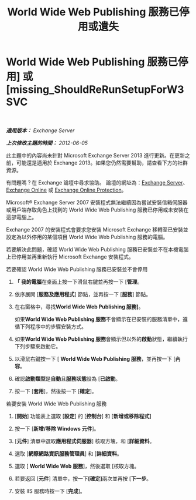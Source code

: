 ﻿---
title: 'World Wide Web Publishing 服務已停用或遺失'
TOCTitle: World Wide Web Publishing 服務已停用] 或 [missing_ShouldReRunSetupForW3SVC
ms:assetid: f1815a6d-d16b-4271-9fab-84087465529e
ms:mtpsurl: https://technet.microsoft.com/zh-tw/library/ms.exch.setupreadiness.shouldrerunsetupforw3svc(v=EXCHG.150)
ms:contentKeyID: 50474569
ms.date: 05/21/2018
mtps_version: v=EXCHG.150
ms.translationtype: MT
---

# World Wide Web Publishing 服務已停用\] 或 \[missing\_ShouldReRunSetupForW3SVC

 

_<strong>適用版本：</strong> Exchange Server_

_<strong>上次修改主題的時間：</strong> 2012-06-05_

此主題中的內容尚未針對 Microsoft Exchange Server 2013 進行更新。在更新之前，可能還是適用於 Exchange 2013。如果您仍然需要幫助，請查看下方的社群資源。

有問題嗎？在 Exchange 論壇中尋求協助。 論壇的網址為：[Exchange Server](https://go.microsoft.com/fwlink/p/?linkid=60612)、 [Exchange Online](https://go.microsoft.com/fwlink/p/?linkid=267542) 或 [Exchange Online Protection](https://go.microsoft.com/fwlink/p/?linkid=285351)。

Microsoft® Exchange Server 2007 安裝程式無法繼續因為嘗試安裝信箱伺服器或用戶端存取角色上找到的 World Wide Web Publishing 服務已停用或未安裝在這部電腦上。

Exchange 2007 的安裝程式會要求您安裝 Microsoft Exchange 移轉至已安裝並設定為以外停用的某個項目 World Wide Web Publishing 服務的電腦。

若要解決此問題，確認 World Wide Web Publishing 服務已安裝並不在本機電腦上已停用並再重新執行 Microsoft Exchange 安裝程式。

若要確認 World Wide Web Publishing 服務已安裝並不會停用

1.  <strong>「 我的電腦</strong>在桌面上按一下滑鼠右鍵並再按一下 \[<strong>管理</strong>。

2.  依序展開 \[<strong>服務及應用程式</strong>\] 節點，並再按一下 \[<strong>服務</strong>\] 節點。

3.  在右窗格中，尋找<strong>World Wide Web Publishing 服務\]</strong>。
    
    如果<strong>World Wide Web Publishing 服務</strong>不會顯示在已安裝的服務清單中，遵循下列程序中的步驟安裝方式。

4.  如果<strong>World Wide Web Publishing 服務</strong>會顯示但以外的<strong>啟動</strong>狀態，繼續執行下列步驟來啟動它。

5.  以滑鼠右鍵按一下 \[ <strong>World Wide Web Publishing 服務</strong>，並再按一下 \[<strong>內容</strong>。

6.  確認<strong>啟動類型</strong>是<strong>自動</strong>且<strong>服務狀態</strong>設為 \[<strong>已啟動</strong>。

7.  按一下 \[<strong>套用</strong>\]，然後按一下 \[<strong>確定</strong>\]。

若要安裝 World Wide Web Publishing 服務

1.  \[<strong>開始</strong>\] 功能表上選取 \[<strong>設定</strong>\] 的 \[<strong>控制台</strong>\] 和 \[<strong>新增或移除程式\]</strong>

2.  按一下 \[<strong>新增/移除 Windows 元件</strong>\]。

3.  \[<strong>元件</strong>\] 清單中選取<strong>應用程式伺服器</strong>\] 核取方塊，和 \[<strong>詳細資料</strong>。

4.  選取 \[<strong>網際網路資訊服務管理員</strong>\] 和 \[<strong>詳細資料</strong>。

5.  選取 \[ <strong>World Wide Web 服務</strong>\]，然後選取 \[核取方塊。

6.  若要返回 \[<strong>元件</strong>\] 清單中，按一下<strong>\[確定\]</strong>兩次並再按 \[<strong>下一步</strong>。

7.  安裝 IIS 服務時按一下 \[<strong>完成</strong>\]。

